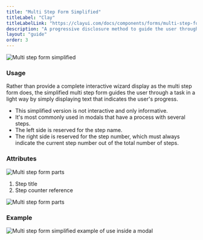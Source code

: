 ```yaml
---
title: "Multi Step Form Simplified"
titleLabel: "Clay"
titleLabelLink: "https://clayui.com/docs/components/forms/multi-step-form-simplified.html"
description: "A progressive disclosure method to guide the user through a task divided into several steps."
layout: "guide"
order: 3
---
```

![Multi step form simplified](/lexicon/images/MultiStepFormSimplified.jpg)

### Usage

Rather than provide a complete interactive wizard display as the multi step form does, the simplified multi step form guides the user through a task in a light way by simply displaying text that indicates the user's progress.

* This simplified version is not interactive and only informative.
* It's most commonly used in modals that have a process with several steps.
* The left side is reserved for the step name.
* The right side is reserved for the step number, which must always indicate the current step number out of the total number of steps.

### Attributes

![Multi step form parts](/lexicon/images/MultiStepFormSimpliParts.jpg)

1. Step title
2. Step counter reference

![Multi step form parts](/lexicon/images/MultiStepFormSimpliMetrics.jpg)


### Example

![Multi step form simplified example of use inside a modal](/lexicon/images/MultiStepFormSimplifiedExample.jpg)
